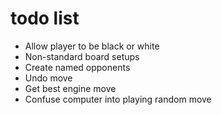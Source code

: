 # todo list

* Allow player to be black or white
* Non-standard board setups
* Create named opponents 
* Undo move
* Get best engine move
* Confuse computer into playing random move

